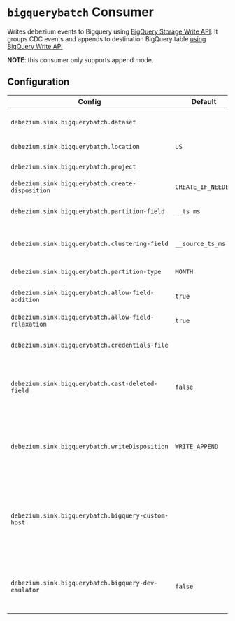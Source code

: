 # `bigquerybatch` Consumer

Writes debezium events to Bigquery using [BigQuery Storage Write API](https://cloud.google.com/bigquery/docs/write-api).
It groups CDC events and appends to destination BigQuery
table [using BigQuery Write API](https://cloud.google.com/bigquery/docs/batch-loading-data#loading_data_from_local_files)

**NOTE**: this consumer only supports append mode.

## Configuration

| Config                                               | Default            | Description                                                                                                |
|------------------------------------------------------|--------------------|------------------------------------------------------------------------------------------------------------|
| `debezium.sink.bigquerybatch.dataset`                |                    | Destination Bigquery dataset name                                                                          |
| `debezium.sink.bigquerybatch.location`               | `US`               | Bigquery table location                                                                                    |
| `debezium.sink.bigquerybatch.project`                |                    | Bigquery project                                                                                           |
| `debezium.sink.bigquerybatch.create-disposition`     | `CREATE_IF_NEEDED` | Create tables if needed                                                                                    |
| `debezium.sink.bigquerybatch.partition-field`        | `__ts_ms`          | Partition target tables by `__ts_ms` field                                                                 |
| `debezium.sink.bigquerybatch.clustering-field`       | `__source_ts_ms`   | Cluster target tables by `PK + __source_ts_ms` field                                                       |
| `debezium.sink.bigquerybatch.partition-type`         | `MONTH`            | Partitioning type                                                                                          |
| `debezium.sink.bigquerybatch.allow-field-addition`   | `true`             | Allow field addition to target tables                                                                      |
| `debezium.sink.bigquerybatch.allow-field-relaxation` | `true`             | Allow field relaxation                                                                                     |
| `debezium.sink.bigquerybatch.credentials-file`       |                    | GCP service account credentialsFile                                                                        |
| `debezium.sink.bigquerybatch.cast-deleted-field`     | `false`            | Cast deleted field to boolean type(by default it is string type)                                           |
| `debezium.sink.bigquerybatch.writeDisposition`       | `WRITE_APPEND`     | Specifies the action that occurs if the destination table or partition already exists.                     |
| `debezium.sink.bigquerybatch.bigquery-custom-host`   |                    | Custom endpoint for BigQuery API. Useful for testing against a local BigQuery emulator like `bq-emulator`. |
| `debezium.sink.bigquerybatch.bigquery-dev-emulator`  | `false`            | Whether or not Debezium should connect to `bq-emulator` instance.                                          |


